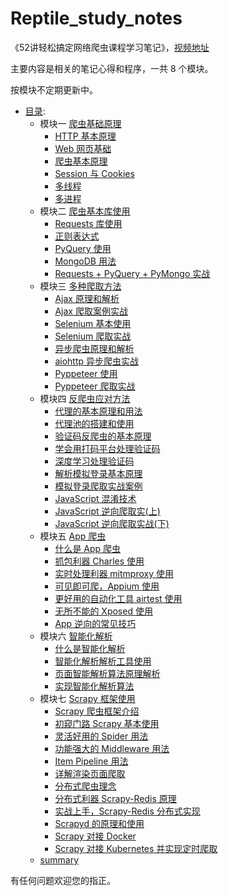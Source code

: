 # Reptile_study_notes

《52讲轻松搞定网络爬虫课程学习笔记》，[视频地址](https://kaiwu.lagou.com/course/courseInfo.htm?courseId=46#/content)

主要内容是相关的笔记心得和程序，一共 8 个模块。

按模块不定期更新中。

* [目录](README.md):
    * 模块一 [爬虫基础原理](notes/Module_1/)
        * [HTTP 基本原理](notes/Module_1/lecture_1.md)
        * [Web 网页基础](notes/Module_1/lecture_2.md)
        * [爬虫基本原理](notes/Module_1/lecture_3.md)
        * [Session 与 Cookies](notes/Module_1/lecture_4.md)
        * [多线程](notes/Module_1/lecture_5.md)
        * [多进程](notes/Module_1/lecture_6.md)
    * 模块二 [爬虫基本库使用](notes/Module_2/)
        * [Requests 库使用](notes/Module_2/lecture_7.md)
        * [正则表达式](notes/Module_2/lecture_8.md)
        * [PyQuery 使用](notes/Module_2/lecture_9.md)
        * [MongoDB 用法](notes/Module_2/lecture_10.md)
        * [Requests + PyQuery + PyMongo 实战](notes/Module_2/lecture_11.md)
    * 模块三 [多种爬取方法](notes/Module_3/)
        * [Ajax 原理和解析](notes/Module_3/lecture_12.md)
        * [Ajax 爬取案例实战](notes/Module_3/lecture_13.md)
        * [Selenium 基本使用](notes/Module_3/lecture_14.md)
        * [Selenium 爬取实战](notes/Module_3/lecture_15.md)
        * [异步爬虫原理和解析](notes/Module_3/lecture_16.md)
        * [aiohttp 异步爬虫实战](notes/Module_3/lecture_17.md)
        * [Pyppeteer 使用](notes/Module_3/lecture_18.md)
        * [Pyppeteer 爬取实战](notes/Module_3/lecture_19.md)
    * 模块四 [反爬虫应对方法](notes/Module_4)
        * [代理的基本原理和用法](notes/Module_4/lecture_20.md)
        * [代理池的搭建和使用](notes/Module_4/lecture_21.md)
        * [验证码反爬虫的基本原理](notes/Module_4/lecture_22.md)
        * [学会用打码平台处理验证码](notes/Module_4/lecture_23.md)
        * [深度学习处理验证码](notes/Module_4/lecture_24.md)
        * [解析模拟登录基本原理](notes/Module_4/lecture_25.md)
        * [模拟登录爬取实战案例](notes/Module_4/lecture_26.md)
        * [JavaScript 混淆技术](notes/Module_4/lecture_27.md)
        * [JavaScript 逆向爬取实(上)](notes/Module_4/lecture_28.md)
        * [JavaScript 逆向爬取实战(下)](notes/Module_4/lecture_29.md)
    * 模块五 [App 爬虫](notes/Module_5)
        * [什么是 App 爬虫](notes/Module_5/lecture_30.md)
        * [抓包利器 Charles 使用](notes/Module_5/lecture_31.md)
        * [实时处理利器 mitmproxy 使用](notes/Module_5/lecture_32.md)
        * [可见即可爬，Appium 使用](notes/Module_5/lecture_33.md)
        * [更好用的自动化工具 airtest 使用](notes/Module_5/lecture_34.md)
        * [无所不能的 Xposed 使用](notes/Module_5/lecture_35.md)
        * [App 逆向的常见技巧](notes/Module_5/lecture_36.md)
    * 模块六 [智能化解析](notes/Module_6)
        * [什么是智能化解析](notes/Module_6/lecture_37.md)
        * [智能化解析解析工具使用](notes/Module_6/lecture_38.md)
        * [页面智能解析算法原理解析](notes/Module_6/lecture_39.md)
        * [实现智能化解析算法](notes/Module_6/lecture_40.md)
    * 模块七 [Scrapy 框架使用](notes/Module_7)
        * [Scrapy 爬虫框架介绍](notes/Module_7/lecture_41.md)
        * [初窥门路 Scrapy 基本使用](notes/Module_7/lecture_42.md)
        * [灵活好用的 Spider 用法](notes/Module_7/lecture_43.md)
        * [功能强大的 Middleware 用法](notes/Module_7/lecture_44.md)
        * [Item Pipeline 用法](notes/Module_7/lecture_45.md)
        * [详解渲染页面爬取](notes/Module_7/lecture_46.md)
        * [分布式爬虫理念](notes/Module_7/lecture_47.md)
        * [分布式利器 Scrapy-Redis 原理](notes/Module_7/lecture_48.md)
        * [实战上手，Scrapy-Redis 分布式实现](notes/Module_7/lecture_49.md)
        * [Scrapyd 的原理和使用](notes/Module_7/lecture_50.md)
        * [Scrapy 对接 Docker](notes/Module_7/lecture_51.md)
        * [Scrapy 对接 Kubernetes 并实现定时爬取](notes/Module_7/lecture_52.md)
    * [summary](notes/summary.md)

有任何问题欢迎您的指正。



